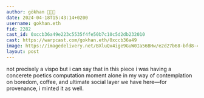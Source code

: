 ```yaml
---
author: gökhan 🧬💾🚀
date: 2024-04-18T15:43:14+0200
username: gokhan.eth
fid: 2282
cast_id: 0xccb36a49e223c5535f4fe50b7c10c5d2db232010
cast: https://warpcast.com/gokhan.eth/0xccb36a49
image: https://imagedelivery.net/BXluQx4ige9GuW0Ia56BHw/e2d27b68-bfd8-4dd6-f2c6-0ae5ad94e500/original
layout: post
---
```

not precisely a vispo but i can say that in this piece i was having a concerete poetics computation moment alone in my way of contemplation on boredom, coffee, and ultimate social layer we have here—for provenance, i minted it as well.  

<img src='https://imagedelivery.net/BXluQx4ige9GuW0Ia56BHw/e2d27b68-bfd8-4dd6-f2c6-0ae5ad94e500/original' alt='' referrerpolicy='no-referrer'/>